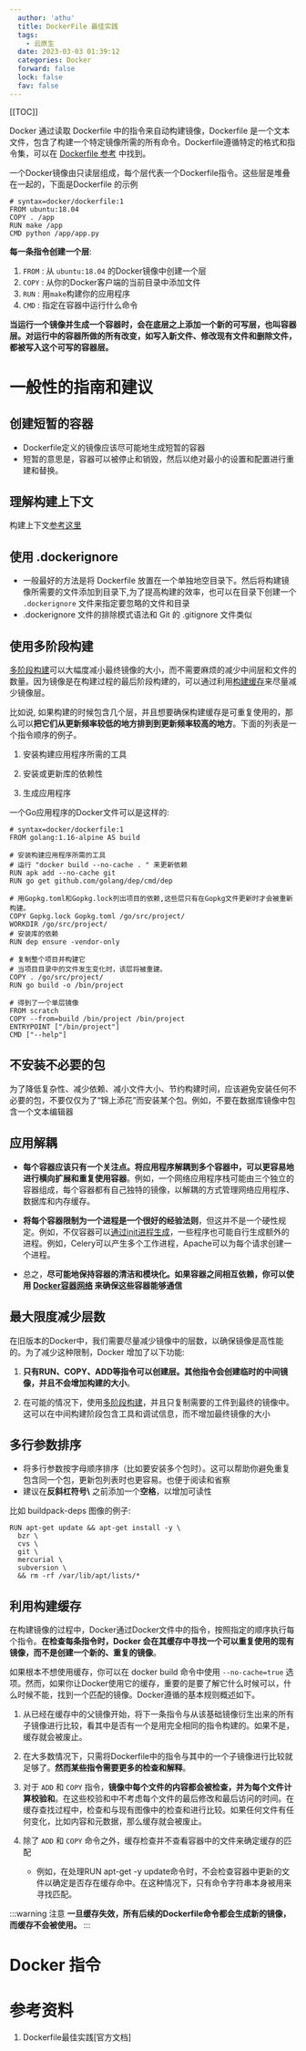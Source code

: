 ```yaml
---
  author: 'athu'
  title: DockerFile 最佳实践
  tags:
    - 云原生
  date: 2023-03-03 01:39:12
  categories: Docker
  forward: false
  lock: false
  fav: false
---
```


[[TOC]]

Docker 通过读取 Dockerfile 中的指令来自动构建镜像，Dockerfile 是一个文本文件，包含了构建一个特定镜像所需的所有命令。Dockerfile遵循特定的格式和指令集，可以在 [Dockerfile 参考](https://docs.docker.com/engine/reference/builder/) 中找到。

一个Docker镜像由只读层组成，每个层代表一个Dockerfile指令。这些层是堆叠在一起的，下面是Dockerfile 的示例

```docker
# syntax=docker/dockerfile:1
FROM ubuntu:18.04
COPY . /app
RUN make /app
CMD python /app/app.py
```

**每一条指令创建一个层**:

1. `FROM` : 从 `ubuntu:18.04` 的Docker镜像中创建一个层
2. `COPY` : 从你的Docker客户端的当前目录中添加文件
3. `RUN` : 用`make`构建你的应用程序
4. `CMD` : 指定在容器中运行什么命令

**当运行一个镜像并生成一个容器时，会在底层之上添加一个新的可写层，也叫容器层。对运行中的容器所做的所有改变，如写入新文件、修改现有文件和删除文件，都被写入这个可写的容器层。**

# 一般性的指南和建议

## 创建短暂的容器

-  Dockerfile定义的镜像应该尽可能地生成短暂的容器
- 短暂的意思是，容器可以被停止和销毁，然后以绝对最小的设置和配置进行重建和替换。

## 理解构建上下文

构建上下文[参考这里](https://docs.docker.com/build/building/context/)

## 使用 .dockerignore

- 一般最好的方法是将 Dockerfile 放置在一个单独地空目录下。然后将构建镜像所需要的文件添加到目录下,为了提高构建的效率，也可以在目录下创建一个 `.dockerignore` 文件来指定要忽略的文件和目录
- .dockerignore 文件的排除模式语法和 Git 的 .gitignore 文件类似

## 使用多阶段构建

[多阶段构建](https://docs.docker.com/build/building/multi-stage/)可以大幅度减小最终镜像的大小，而不需要麻烦的减少中间层和文件的数量。因为镜像是在构建过程的最后阶段构建的，可以通过利用[构建缓存](dockerfile-best-practices#利用构建缓存)来尽量减少镜像层。

比如说, 如果构建的时候包含几个层，并且想要确保构建缓存是可重复使用的，那么可以**把它们从更新频率较低的地方排到到更新频率较高的地方**。下面的列表是一个指令顺序的例子。

1. 安装构建应用程序所需的工具

2. 安装或更新库的依赖性

3. 生成应用程序

一个Go应用程序的Docker文件可以是这样的:
```docker
# syntax=docker/dockerfile:1
FROM golang:1.16-alpine AS build

# 安装构建应用程序所需的工具
# 运行 "docker build --no-cache . " 来更新依赖
RUN apk add --no-cache git
RUN go get github.com/golang/dep/cmd/dep

# 用Gopkg.toml和Gopkg.lock列出项目的依赖,这些层只有在Gopkg文件更新时才会被重新构建。
COPY Gopkg.lock Gopkg.toml /go/src/project/
WORKDIR /go/src/project/
# 安装库的依赖
RUN dep ensure -vendor-only

# 复制整个项目并构建它
# 当项目目录中的文件发生变化时，该层将被重建。
COPY . /go/src/project/
RUN go build -o /bin/project

# 得到了一个单层镜像
FROM scratch
COPY --from=build /bin/project /bin/project
ENTRYPOINT ["/bin/project"]
CMD ["--help"]
```
## 不安装不必要的包

为了降低复杂性、减少依赖、减小文件大小、节约构建时间，应该避免安装任何不必要的包，不要仅仅为了“锦上添花”而安装某个包。例如，不要在数据库镜像中包含一个文本编辑器

## 应用解耦

- **每个容器应该只有一个关注点。将应用程序解耦到多个容器中，可以更容易地进行横向扩展和重复使用容器**。例如，一个网络应用程序栈可能由三个独立的容器组成，每个容器都有自己独特的镜像，以解耦的方式管理网络应用程序、数据库和内存缓存。

- **将每个容器限制为一个进程是一个很好的经验法则**，但这并不是一个硬性规定。例如，不仅容器可以[通过init进程生成](https://docs.docker.com/engine/reference/run/#specify-an-init-process)，一些程序也可能自行生成额外的进程。例如，Celery可以产生多个工作进程，Apache可以为每个请求创建一个进程。

- 总之，**尽可能地保持容器的清洁和模块化。如果容器之间相互依赖，你可以使用 [Docker容器网络](https://docs.docker.com/network/) 来确保这些容器能够通信**

## 最大限度减少层数

在旧版本的Docker中，我们需要尽量减少镜像中的层数，以确保镜像是高性能的。为了减少这种限制，Docker 增加了以下功能:

1. **只有RUN、COPY、ADD等指令可以创建层。其他指令会创建临时的中间镜像，并且不会增加构建的大小**。

2. 在可能的情况下，使用[多阶段构建](dockerfile-best-practices#使用多阶段构建)，并且只复制需要的工件到最终的镜像中。这可以在中间构建阶段包含工具和调试信息，而不增加最终镜像的大小

## 多行参数排序

- 将多行参数按字母顺序排序（比如要安装多个包时）。这可以帮助你避免重复包含同一个包，更新包列表时也更容易。也便于阅读和省察
- 建议在**反斜杠符号\\** 之前添加一个**空格**，以增加可读性

比如 buildpack-deps 图像的例子:

```docker
RUN apt-get update && apt-get install -y \
  bzr \
  cvs \
  git \
  mercurial \
  subversion \
  && rm -rf /var/lib/apt/lists/*
```


## 利用构建缓存


在构建镜像的过程中，Docker通过Docker文件中的指令，按照指定的顺序执行每个指令。**在检查每条指令时，Docker 会在其缓存中寻找一个可以重复使用的现有镜像，而不是创建一个新的、重复的镜像**。

如果根本不想使用缓存，你可以在 docker build 命令中使用 `--no-cache=true` 选项。然而，如果你让Docker使用它的缓存，重要的是要了解它什么时候可以，什么时候不能，找到一个匹配的镜像。Docker遵循的基本规则概述如下。

1. 从已经在缓存中的父镜像开始，将下一条指令与从该基础镜像衍生出来的所有子镜像进行比较，看其中是否有一个是用完全相同的指令构建的。如果不是，缓存就会被废止。

2. 在大多数情况下，只需将Dockerfile中的指令与其中的一个子镜像进行比较就足够了。**然而某些指令需要更多的检查和解释**。

3. 对于 `ADD` 和 `COPY` 指令，**镜像中每个文件的内容都会被检查，并为每个文件计算校验和**。在这些校验和中不考虑每个文件的最后修改和最后访问的时间。在缓存查找过程中，检查和与现有图像中的检查和进行比较。如果任何文件有任何变化，比如内容和元数据，那么缓存就会被废止。

4. 除了 `ADD` 和 `COPY` 命令之外，缓存检查并不查看容器中的文件来确定缓存的匹配
    - 例如，在处理RUN apt-get -y update命令时，不会检查容器中更新的文件以确定是否存在缓存命中。在这种情况下，只有命令字符串本身被用来寻找匹配。

:::warning 注意
**一旦缓存失效，所有后续的Dockerfile命令都会生成新的镜像，而缓存不会被使用。**
:::

# Docker 指令

# 参考资料 <Badge type="tip" text="Tip"/>

1. <app-link to="https://docs.docker.com/develop/develop-images/dockerfile_best-practices/" class="sourceLink">Dockerfile最佳实践[官方文档]</app-link>